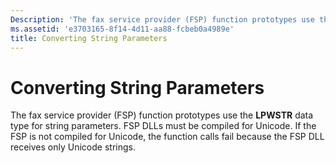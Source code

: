 ```yaml
---
Description: 'The fax service provider (FSP) function prototypes use the LPWSTR data type for string parameters. FSP DLLs must be compiled for Unicode. If the FSP is not compiled for Unicode, the function calls fail because the FSP DLL receives only Unicode strings.'
ms.assetid: 'e3703165-8f14-4d11-aa88-fcbeb0a4989e'
title: Converting String Parameters
---
```


# Converting String Parameters

The fax service provider (FSP) function prototypes use the **LPWSTR** data type for string parameters. FSP DLLs must be compiled for Unicode. If the FSP is not compiled for Unicode, the function calls fail because the FSP DLL receives only Unicode strings.

 

 



